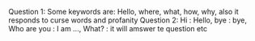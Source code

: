 Question 1: Some keywords are: Hello, where, what, how, why, also it responds to curse words and profanity
Question 2: Hi : Hello, bye : bye, Who are you : I am ..., What? : it will amswer te question etc